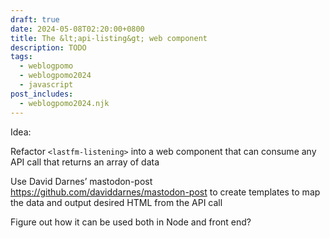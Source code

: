 ```yaml
---
draft: true
date: 2024-05-08T02:20:00+0800
title: The &lt;api-listing&gt; web component
description: TODO
tags:
  - weblogpomo
  - weblogpomo2024
  - javascript
post_includes:
  - weblogpomo2024.njk
---
```


Idea:

Refactor `<lastfm-listening>` into a web component that can consume any API call that returns an array of data

Use David Darnes’ mastodon-post https://github.com/daviddarnes/mastodon-post to create templates to map the data and output desired HTML from the API call

Figure out how it can be used both in Node and front end?
